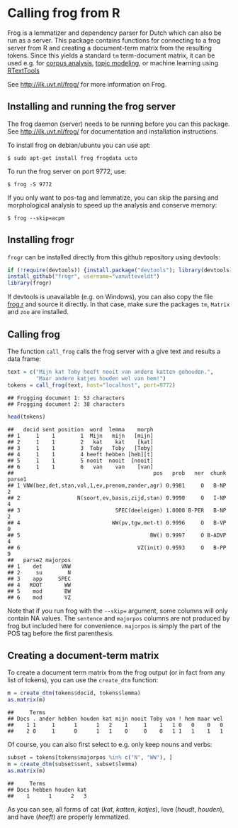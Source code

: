 Calling frog from R
========================================================

Frog is a lemmatizer and dependency parser for Dutch which can also be run as a server.
This package contains functions for connecting to a frog server from R and creating a document-term matrix from the resulting tokens. Since this yields a standard `tm` term-document matrix, it can be used e.g. for [corpus analysis](https://github.com/kasperwelbers/corpus-tools/blob/master/howto/howto_compare_corpora.md),  [topic modeling](https://github.com/kasperwelbers/corpus-tools/blob/master/howto/howto_latent_dirichlet_allocation_topmod.md), or machine learning using [RTextTools](http://www.rtexttools.net)

See http://ilk.uvt.nl/frog/ for more information on Frog.

Installing and running the frog server
----

The frog daemon (server) needs to be running before you can this package.
See http://ilk.uvt.nl/frog/ for documentation and installation instructions.

To install frog on debian/ubuntu you can use apt:

```{bash}
$ sudo apt-get install frog frogdata ucto
```

To run the frog server on port 9772, use:

```{bash}
$ frog -S 9772
```

If you only want to pos-tag and lemmatize, 
you can skip the parsing and morphological analysis to speed up the analysis and conserve memory:

```{bash}
$ frog --skip=acpm
```

Installing frogr
----

`frogr` can be installed directly from this github repository using devtools:


```r
if (!require(devtools)) {install.package("devtools"); library(devtools)}
install_github("frogr", username="vanatteveldt")
library(frogr)
```

If devtools is unavailable (e.g. on Windows), you can also copy the file [frog.r](R/frog.r) and source it directly. 
In that case, make sure the packages `tm`, `Matrix` and `zoo` are installed.

Calling frog
---

The function `call_frog` calls the frog server with a give text and results a data frame:


```r
text = c("Mijn kat Toby heeft nooit van andere katten gehouden.",
         "Maar andere katjes houden wel van hem!")
tokens = call_frog(text, host="localhost", port=9772)
```

```
## Frogging document 1: 53 characters
## Frogging document 2: 38 characters
```

```r
head(tokens)
```

```
##   docid sent position  word  lemma    morph
## 1     1    1        1  Mijn   mijn   [mijn]
## 2     1    1        2   kat    kat    [kat]
## 3     1    1        3  Toby   Toby   [Toby]
## 4     1    1        4 heeft hebben [heb][t]
## 5     1    1        5 nooit  nooit  [nooit]
## 6     1    1        6   van    van    [van]
##                                            pos   prob   ner  chunk parse1
## 1 VNW(bez,det,stan,vol,1,ev,prenom,zonder,agr) 0.9981     O   B-NP      2
## 2                  N(soort,ev,basis,zijd,stan) 0.9990     O   I-NP      4
## 3                              SPEC(deeleigen) 1.0000 B-PER   B-NP      2
## 4                             WW(pv,tgw,met-t) 0.9996     O   B-VP      0
## 5                                         BW() 0.9997     O B-ADVP      4
## 6                                     VZ(init) 0.9593     O   B-PP      9
##   parse2 majorpos
## 1    det      VNW
## 2     su        N
## 3    app     SPEC
## 4   ROOT       WW
## 5    mod       BW
## 6    mod       VZ
```

Note that if you run frog with the `--skip=` argument, some columns will only contain NA values.
The `sentence` and `majorpos` columns are not produced by frog but included here for convenience. `majorpos` is simply the part of the POS tag before the first parenthesis. 

Creating a document-term matrix
----

To create a document term matrix from the frog output (or in fact from any list of tokens), you can use the `create_dtm` function:


```r
m = create_dtm(tokens$docid, tokens$lemma)
as.matrix(m)
```

```
##     Terms
## Docs . ander hebben houden kat mijn nooit Toby van ! hem maar wel
##    1 1     1      1      1   2    1     1    1   1 0   0    0   0
##    2 0     1      0      1   1    0     0    0   1 1   1    1   1
```

Of course, you can also first select to e.g. only keep nouns and verbs:


```r
subset = tokens[tokens$majorpos %in% c("N", "WW"), ]
m = create_dtm(subset$sent, subset$lemma)
as.matrix(m)
```

```
##     Terms
## Docs hebben houden kat
##    1      1      2   3
```

As you can see, all forms of cat (_kat_, _katten_, _katjes_), love (_houdt_, _houden_), and have (_heeft_) are properly lemmatized.

